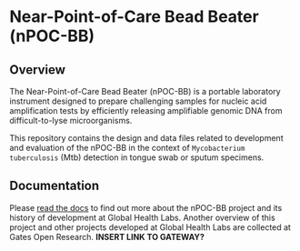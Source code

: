 # Near-Point-of-Care Bead Beater (nPOC-BB)

## Overview

The Near-Point-of-Care Bead Beater (nPOC-BB) is a portable laboratory instrument designed to prepare challenging samples for nucleic acid amplification tests by efficiently releasing amplifiable genomic DNA from difficult-to-lyse microorganisms.

This repository contains the design and data files related to development and evaluation of the nPOC-BB in the context of `Mycobacterium tuberculosis` (Mtb) detection in tongue swab or sputum specimens.

## Documentation

Please [read the docs](https://global-health-labs.github.io/nPOC-BB) to find out more about the nPOC-BB project and its history of development at Global Health Labs. Another overview of this project and other projects developed at Global Health Labs are collected at Gates Open Research. **INSERT LINK TO GATEWAY?**
